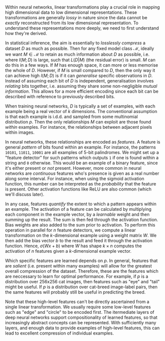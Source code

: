 Within neural networks, linear transformations play a crucial role in mapping high dimensional data to low dimensional representations. These transformations are generally *lossy* in nature since the data cannot be *exactly* reconstructed from its low dimensional representation. To understand these representations more deeply, we need to first understand how they're derived.

In statistical inference, the aim is essentially to *losslessly compress* a dataset $D$ as much as possible. Then for any fixed model class $\mathcal{M}$, ideally we want $M \in \mathcal{M}$ to retain as much information about $D$ as possible, i.e. where $I(M ; D)$ is large, such that $L(D|M)$ (the residual error) is small. $M$ can do this in a few ways. If $M$ has enough space, it can more or less memorise the whole of $D$. However, if $M$ is small compared to $D$, then the only way it can achieve high $I(M ; D)$ is if it can *generalise* specific observations in $D$. Instead of assuming each bit of $D$ is independent, generalisation involves *relating* bits together, i.e. assuming they share some non-negligible *mutual information*. This allows for a more efficient encoding since each bit can be described with reference to previously described bits.

When training neural networks, $D$ is typically a set of examples, with each example being a real vector of $k$ dimensions. The conventional assumption is that each example is i.d.d. and sampled from some multinomial distribution $p$. Then the only relationships $M$ can exploit are those found *within* examples. For instance, the relationships between adjacent pixels within images.

In neural networks, these relationships are encoded as *features*. A feature is general *pattern* of bits found within an example. For instance, the patterns `10101`, `11011`, `10001` are all examples of 5-bit palindromes. We might set up a "feature detector" for such patterns which outputs `1` if one is found within a string and `0` otherwise. This would be an example of a binary feature, since it's either present or *not* present. However, more common in neural networks are *continuous* features who's presence is given as a real number along some interval. For instance, when using the sigmoid activation function, this number can be interpreted as the *probability* that the feature is present. Other activation functions like ReLU are also common (which we'll discuss later).

In any case, features *quantify* the extent to which a pattern appears within an example. The activation of a feature can be calculated by multiplying each component in the example vector, by a *learnable* weight and then summing up the result. The sum is then fed through the activation function. Bias weights are also added to the sum prior to activation. To perform this operation in parallel for $n$ feature detectors, we compute a linear transformation on the $k$-dimensional example using a weight matrix $W$. We then add the bias vector $b$ to the result and feed it through the activation function. Hence, $\sigma(Wx + b)$ where $W$ has shape $k \times n$ computes the activation of $n$ features given a $k$-dimensional example vector.

Which specific features are learned depends on $p$. In general, features that are *salient* (i.e. present within many examples) will allow for the greatest overall compression of the dataset. Therefore, these are the features which are neccessary to learn for optimal performance. For example, if $p$ is a distribution over 256x256 cat images, then features such as "eye" and "tail" might be useful. If $p$ is a distribution over cat-breed image-label pairs, then the same features will probably still be useful in predicting the breed.

Note that these high-level features can't be directly ascertained from a single linear transformation. We usually require some low-level features such as "edge" and "circle" to be encoded first. The itermediate layers of deep neural networks support compositionality of learned features, so that increasingly abstract concepts can be represented. With sufficiently many layers, and enough data to provide examples of high-level features, this can lead to excellent compression of individual examples.
